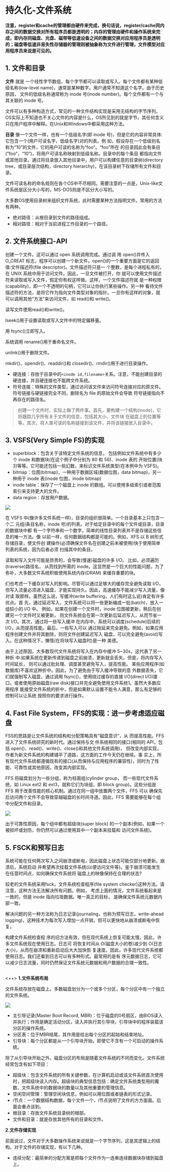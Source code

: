 ﻿# 持久化-文件系统

**注意，register和cache的管理都由硬件来完成，换句话说，register/cache同内存之间的数据交换对所有程序员都是透明的；内存的管理由硬件和操作系统来完成，即内存同磁盘、光盘、磁带等低速设备之间的数据交换对应用程序员是透明的；磁盘等低速非易失性存储器的管理则被抽象称为文件进行管理，文件模型对应用程序员来说是可见的。**

## 1. 文件和目录 ##

**文件** 就是 一个线性字节数组，每个字节都可以读取或写入。每个文件都有某种低级名称(low-level name)，通常是某种数字。用户通常不知道这个名字。由于历史原因， 文件的低级名称通常称为 inode 号(inode number)。每个文件都有一个与其关联的 inode 号。

文件可以有多种构造方式，常见的一种文件结构实现是采用无结构的字节序列，OS实际上不知道也不关心文件的内容是什么，OS所见到的就是字节，其任何含义只在用户程序中解释。在Unix和Windows中都采用这种方法。

**目录** 像一个文件一样，也有一个低级名字(即 inode 号)，但是它的内容非常具体:它包含一个(用户可读名字，低级名字)对的列表。例 如，假设存在一个低级别名称为“10”的文件，它的用户可读的名称为“foo”。“foo”所在 的目录因此会有条目(“foo”，“10”)，将用户可读名称映射到低级名称。目录中的每个条目 都指向文件或其他目录。通过将目录放入其他目录中，用户可以构建任意的目录树(directory tree，或目录层次结构，directory hierarchy)，在该目录树下存储所有文件和目录。

文件可读名称的命名规则在各个OS中不尽相同。需要注意的一点是，Unix-like文件系统是区分大小写的，MS-DOS则是不区分大小写的。

大多数OS使用目录树来组织文件系统，此时需要某种方法指明文件。常用的方法有两种。

* 绝对路径：从根目录到文件的路径组成。
* 相对路径：相对于当前进程工作目录的一个路径。

## 2. 文件系统接口-API ##

创建一个文件。这可以通过 open 系统调用完成。通过调 用 open()并传入 O_CREAT 标志，程序可以创建一个新文件。open()的一个重要方面是它的返回值:文件描述符(file descriptor)。文件描述符只是一 个整数，是每个进程私有的，在 UNIX 系统中用于访问文件。因此，一旦文件被打开，你 就可以使用文件描述符来读取或写入文件，假定你有权这样做。这样，一个文件描述符就 是一种权限(capability)，即一个不透明的句柄，它可以让你执行某些操作。另一种 看待文件描述符的方法，是将它作为指向文件类型对象的指针。一旦你有这样的对象，就 可以调用其他“方法”来访问文件，如 read()和 write()。

读写文件使用read()和write()。

lseek()用于设置读取或写入文件中的特定偏移量。

用 fsync()立即写入。

系统调用 rename()用于重命名文件。

unlink()用于删除文件。

mkdir()、opendir()、readdir()和 closedir()、rmdir()用于进行目录操作。

* 硬连接：存放于目录中的`<inode id,filename>`关系。注意，不能创建目录的硬连接，并且硬连接也不能跨文件系统。
* 符号连接：特殊的文件类型，通过访问该文件来访问符号连接对应的原文件。符号链接与硬链接完全不同，删除名为 file 的原始文件会导致 符号链接指向不再存在的路径名。

> 创建一个文件时，实际上做了两件事。首先，要构建一个结构(inode)，它将跟踪几乎所有关于文件的信息，包括其大小、文件块 在磁盘上的位置等等。其次，将人类可读的名称链接到该文件，并将该链接放入目录中。

## 3. VSFS(Very Simple FS)的实现 ##

* superblock：包含关于该特定文件系统的信息， 包括例如文件系统中有多少个 inode 和数据块(在这个例子中分别为 80 和 56)、inode 表的 开始位置(块 3)等等。它可能还包括一些幻数，来标识文件系统类型(在本例中为 VSFS)。
* bitmap：位图(bitmap)，一种用于数据区域(数据位图，data bitmap)，另一种用于 inode 表(inode 位图，inode bitmap)
* inode table：保存了一个磁盘上 inode 的数组。可以使用多级索引或者范围索引来支持更大的文件。
* data region：存放用户数据。

![](https://raw.githubusercontent.com/yixy4app/images/picgo/202209131102498.png)

在 VSFS 中(像许多文件系统一样)，目录的组织很简单。一个目录基本上只包含一个二 元组(条目名称，inode 号)的列表。对于给定目录中的每个文件或目录，目录的数据块中都 有一个字符串和一个数字。简单的线性目录列表并不是存储这些信息的唯一方法。像 以前一样，任何数据结构都是可能的。例如，XFS 以 B 树形式存储目录，使文件创 建操作(必须确保文件名在创建之前未被使用)快于使用简单列表的系统，因为后者必须 扫描其中的条目。

读取和写入文件可能是昂贵的，会导致(慢速)磁盘的许多 I/O。 比如，必须遍历(traverse)路径名， 从而找到所需的 inode。这显然是一个巨大的性能问题，为了弥补，大多数文件系统积极使用系统内存(DRAM) 来缓存重要的块。

们也考虑一下缓存对写入的影响。尽管可以通过足够大的缓存完全避免读取 I/O， 但写入流量必须进入磁盘，才能实现持久。因此，高速缓存不能减少写入流量，像对读 取那样。虽然这么说，写缓冲(write buffering，人们有时这么说)肯定有许多优点。首 先，通过延迟写入，文件系统可以将一些更新编成一批(batch)，放入一组较小的 I/O 中。 例如，如果在创建一个文件时，inode 位图被更新，稍后在创建另一个文件时又被更新， 则文件系统会在第一次更新后延迟写入，从而节省一次 I/O。其次，通过将一些写入缓冲 在内存中，系统可以调度(schedule)后续的 I/O，从而提高性能。最后，一些写入可以 通过拖延来完全避免。例如，如果应用程序创建文件并将其删除，则将文件创建延迟写入 磁盘，可以完全避免(avoid)写入。在这种情况下，懒惰(在将块写入磁盘时)是一种 美德。

由于上述原因，大多数现代文件系统将写入在内存中缓冲 5~30s，这代表了另一种折 中:如果系统在更新传递到磁盘之前崩溃，更新就会丢失。但是，将内存写入时间延长， 则可以通过批处理、调度甚至避免写入，提高性能。
某些应用程序(如数据库)不喜欢这种折中。因此，为了避免由于写入缓冲导致的意 外数据丢失，它们就强制写入磁盘，通过调用 fsync()，使用绕过缓存的直接 I/O(direct I/O)接口，或者使用原始磁盘(raw disk)接口并完全避免使用文件系统1。虽然大多数应用程序 能接受文件系统的折中，但是如果默认设置不能令人满意，那么有足够的控制可以让系统 按照你的要求进行操作。

## 4. Fast File System，FFS的实现：进一步考虑适应磁盘

FSS的思路是让文件系统的结构和分配策略具有“磁盘意识”，从 而提高性能。FFS 进入了文件系统研究的新时代。通过保持与文 件系统相同的接口(相同的 API，包括 open()、read()、write()、close()和其他文件系统调用)， 但改变内部实现，作者为新文件系统的构建铺平了道路，这方面的工作今天仍在继续。事 实上，所有现代文件系统都遵循现有的接口(从而保持与应用程序的兼容性)，同时为了性 能、可靠性或其他原因，改变其内部实现。

FFS 将磁盘划分为一些分组，称为柱面组(cylinder group， 而一些现代文件系统，如 Linux ext2 和 ext3，就称它们为块组，即 block group)。这些分组是 FFS 用于改善性能的核心机制。通过在同一组中放置两个文件，FFS 可以 确保先后访问两个文件不会导致穿越磁盘的长时间寻道。因此，FFS 需要能够在每个组中分配文件和目录。

![](https://raw.githubusercontent.com/yixy4app/images/picgo/202209131330683.png)

出于可靠性原因，每个组中都有超级块(super block) 的一个副本(例如，如果一个被损坏或划伤，你仍然可以通过使用其中一个副本来挂载和 访问文件系统)。

## 5. FSCK和预写日志

系统可能在任何两次写入之间崩溃或断电，因此磁盘上状态可能仅部分地更新。崩溃后，系统启动 并希望再次挂载文件系统(以便访问文件等)。鉴于崩溃可能发生在任意时间点，如何确保文件系统将 磁盘上的映像保持在合理的状态?

较老的文件系统采用fsck，文件系统检查程序(file system checker)这种方法。请注意，这种方法无法解决所有问题。例如， 考虑上面的情况，文件系统看起来是一致的，但是 inode 指向垃圾数据。唯一真正的目标， 是确保文件系统元数据内部一致。

解决问题的另一种方法称为日志记录(journaling，也称为预写日志，write-ahead logging)，这种技术为每次写入增加一点开销，但可以更快地从崩溃或断电中恢复。

构建文件系统检查程 序的旧方法有效，但在现代系统上恢复可能太慢。因此，许多文件系统现在使用日志。日志可 将恢复时间从 O(磁盘大小的卷)减少到 O(日志大小)，从而在崩溃和重新启动后大大加快恢 复速度。因此，许多现代文件系统都使用日志。我们还看到日志可以有多种形式。最常用的是有 序元数据日志，它可以减少日志流量，同时仍然保证文件系统元数据和用户数据的合理一致性。

## 

<++>
**1.文件系统布局**

文件系统存放在磁盘上。多数磁盘划分为一个或多个分区，每个分区中有一个独立的文件系统。

![](https://raw.githubusercontent.com/yixy4app/images/picgo/202209102134122.jpg)

* 主引导记录(Master Boot Record, MBR)：位于磁盘的0号扇区，由BIOS读入并执行；作用是确定活动分区，读入并执行其引导块，引导块中的程序装载该分区的操作系统。
* 分区表：位于MBR结尾，其作用是给出每个分区的起始和结束地址。
* 引导块：每个分区都是从一个引导块开始，即使它不含有一个可启动的操作系统。

除了从引导块开始之外，磁盘分区的布局是随着文件系统的不同而变化。文件系统经常包含有如下项目：

* 超级块：包含文件系统的所有关键参数，在计算机启动或该文件系统首次使用时，把超级块读入内存。超级块的典型信息包括：确定文件系统类型用的魔数、文件系统中的数据块的数量以及其他重要的管理信息。
* 空闲空间管理：管理空闲块信息，例如可以用位图或者链表的形式记录。
* i节点：一个数据结构数据，每个文件一个，i节点说明了文件的方方面面。后面会重点谈到。
* 根目录：存放文件系统目录树的根部。
* 文件和目录：就是存放其他所有的目录和文件。

**2.文件存储实现**

前面说过，文件对于大多数操作系统来说就是一个字节序列，这是其逻辑上的结构。对于文件的存储实现，有以下几种。

* 连续分配：最简单的分配方案是把每个文件作为一连串连续数据块存储到磁盘上。
